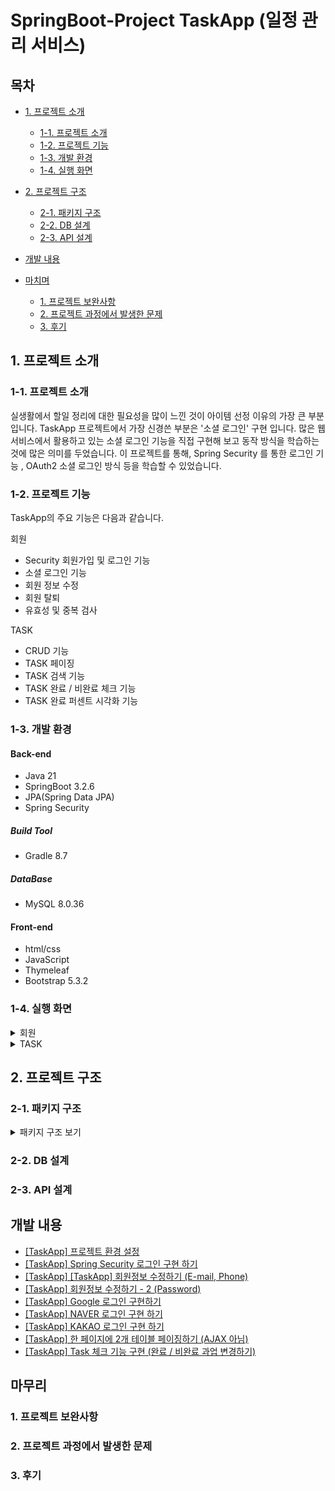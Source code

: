 # SpringBoot-Project TaskApp (일정 관리 서비스)


## 목차
 - [1. 프로젝트 소개](#1-프로젝트-소개)
   - [1-1. 프로젝트 소개](#1-1-프로젝트-소개)
   - [1-2. 프로젝트 기능](#1-2-프로젝트-기능)
   - [1-3. 개발 환경](#1-3-개발-환경)
   - [1-4. 실행 화면](#1-4-실행-환경)
  
 - [2. 프로젝트 구조](#2-프로젝트-구조)
   - [2-1. 패키지 구조](#2-1-패키지-구조)
   - [2-2. DB 설계](#2-2-DB-설계)
   - [2-3. API 설계](#2-3-API-설계)
  
 - [개발 내용](#개발-내용)

 - [마치며](#마치며)
   - [1. 프로젝트 보완사항](#1-프로젝트-보완사항)
   - [2. 프로젝트 과정에서 발생한 문제](#2-프로젝트-과정에서-발생한-문제)
   - [3. 후기](#3-후기)
  
     


## 1. 프로젝트 소개

### 1-1. 프로젝트 소개

실생활에서 할일 정리에 대한 필요성을 많이 느낀 것이 아이템 선정 이유의 가장 큰 부분입니다.
TaskApp 프로젝트에서 가장 신경쓴 부분은 '소셜 로그인' 구현 입니다.
많은 웹 서비스에서 활용하고 있는 소셜 로그인 기능을 직접 구현해 보고 동작 방식을 학습하는 것에 많은 의미를 두었습니다.
이 프로젝트를 통해, Spring Security 를 통한 로그인 기능 , OAuth2 소셜 로그인 방식 등을 학습할 수 있었습니다.


### 1-2. 프로젝트 기능

TaskApp의 주요 기능은 다음과 같습니다.

회원
- Security 회원가입 및 로그인 기능
- 소셜 로그인 기능
- 회원 정보 수정
- 회원 탈퇴
- 유효성 및 중복 검사

TASK
- CRUD 기능
- TASK 페이징
- TASK 검색 기능
- TASK 완료 / 비완료 체크 기능
- TASK 완료 퍼센트 시각화 기능


### 1-3. 개발 환경

#### Back-end
 - Java 21
 - SpringBoot 3.2.6
 - JPA(Spring Data JPA)
 - Spring Security

##### Build Tool
 - Gradle 8.7

##### DataBase
 - MySQL 8.0.36

#### Front-end
 - html/css
 - JavaScript
 - Thymeleaf
 - Bootstrap 5.3.2


### 1-4. 실행 화면
 
  <details>
    <summary>회원</summary>

    
  </details>


  <details>
    <summary>TASK</summary>

    
  </details>




## 2. 프로젝트 구조

### 2-1. 패키지 구조

<details>

<summary>패키지 구조 보기</summary>

```

```


</details>



### 2-2. DB 설계


### 2-3. API 설계

  



## 개발 내용

- <a href="https://notorious.tistory.com/343" target="_blank">[TaskApp] 프로젝트 환경 설정</a>
- <a href="https://notorious.tistory.com/344" target="_blank">[TaskApp] Spring Security 로그인 구현 하기</a>
- <a href="https://notorious.tistory.com/345" target="_blank">[TaskApp] [TaskApp] 회원정보 수정하기 (E-mail, Phone)</a>
- <a href="https://notorious.tistory.com/346" target="_blank">[TaskApp] 회원정보 수정하기 - 2 (Password)</a>
- <a href="https://notorious.tistory.com/347" target="_blank">[TaskApp] Google 로그인 구현하기</a>
- <a href="https://notorious.tistory.com/348" target="_blank">[TaskApp] NAVER 로그인 구현 하기</a>
- <a href="https://notorious.tistory.com/349" target="_blank">[TaskApp] KAKAO 로그인 구현 하기</a>
- <a href="https://notorious.tistory.com/350" target="_blank">[TaskApp] 한 페이지에 2개 테이블 페이징하기 (AJAX 아님)</a>
- <a href="https://notorious.tistory.com/351" target="_blank">[TaskApp] Task 체크 기능 구현 (완료 / 비완료 과업 변경하기)</a>



## 마무리

### 1. 프로젝트 보완사항


### 2. 프로젝트 과정에서 발생한 문제


### 3. 후기

